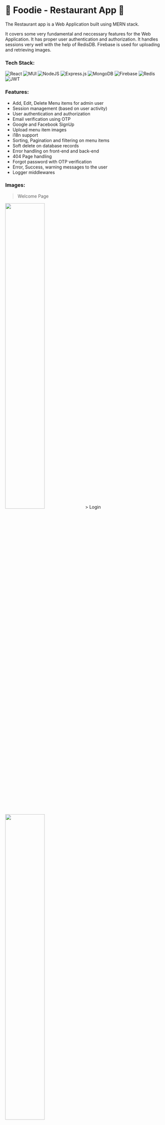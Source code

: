 # 🍔 Foodie - Restaurant App 🍔


The Restaurant app is a Web Application built using MERN stack.

It covers some very fundamental and neccessary features for the Web Application. It has proper user authentication and authorization. It handles sessions very well with the help of RedisDB. 
Firebase is used for uploading and retrieving images.


### Tech Stack:
![React](https://img.shields.io/badge/react-%2320232a.svg?style=for-the-badge&logo=react&logoColor=%2361DAFB)
![MUI](https://img.shields.io/badge/MUI-%230081CB.svg?style=for-the-badge&logo=mui&logoColor=white)
![NodeJS](https://img.shields.io/badge/node.js-6DA55F?style=for-the-badge&logo=node.js&logoColor=white)
![Express.js](https://img.shields.io/badge/express.js-%23404d59.svg?style=for-the-badge&logo=express&logoColor=%2361DAFB)
![MongoDB](https://img.shields.io/badge/MongoDB-%234ea94b.svg?style=for-the-badge&logo=mongodb&logoColor=white)
![Firebase](https://img.shields.io/badge/firebase-%23039BE5.svg?style=for-the-badge&logo=firebase)
![Redis](https://img.shields.io/badge/redis-%23DD0031.svg?style=for-the-badge&logo=redis&logoColor=white)
![JWT](https://img.shields.io/badge/JWT-black?style=for-the-badge&logo=JSON%20web%20tokens)

### Features:
- Add, Edit, Delete Menu items for admin user
- Session management (based on user activity)
- User authentication and authorization
- Email verification using OTP
- Google and Facebook SignUp
- Upload menu item images
- i18n support
- Sorting, Pagination and filtering on menu items
- Soft delete on database records
- Error handling on front-end and back-end
- 404 Page handling
- Forgot password with OTP verification
- Error, Success, warning messages to the user
- Logger middlewares

### Images:
> Welcome Page
<img src="screenshots/AddMenu.png" width="50%"/>
> Login
<img src="screenshots/Login.png" width="50%"/>

> Sign Up
<img src="screenshots/SignUp.png" width="50%"/>

> Home
<img src="screenshots/Home.png" width="50%"/>

> Add Menu Form
<img src="screenshots/AddMenu.png" width="50%"/>

> Edit Menu Form
<img src="screenshots/EditMenu.png" width="50%"/>

> Page not found
<img src="screenshots/PageNotFound.png" width="50%"/>
